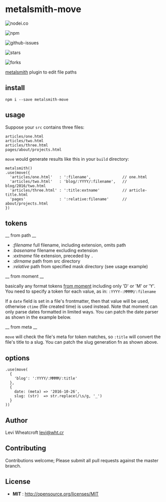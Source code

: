 # metalsmith-move

![nodei.co](https://nodei.co/npm/metalsmith-move.png?downloads=true&downloadRank=true&stars=true)

![npm](https://img.shields.io/npm/v/metalsmith-move.svg)

![github-issues](https://img.shields.io/github/issues/leviwheatcroft/metalsmith-move.svg)

![stars](https://img.shields.io/github/stars/leviwheatcroft/metalsmith-move.svg)

![forks](https://img.shields.io/github/forks/leviwheatcroft/metalsmith-move.svg)

[metalsmith](metalsmith.io) plugin to edit file paths


## install

`npm i --save metalsmith-move`

## usage

Suppose your `src` contains three files:

```
articles/one.html
articles/two.html
articles/three.html
pages/about/projects.html
```

`move` would generate results like this in your `build` directory:
```
metalsmith()
.use(move({
  'articles/one.html'   : ':filename',              // one.html
  'articles/two.html'   : 'blog/:YYYY/:filename',   // blog/2016/two.html
  'articles/three.html' : ':title:extname'          // article-title.html
  'pages'               : ':relative:filename'      // about/projects.html
})
```

## tokens

__ from path __

 - *:filename* full filename, including extension, omits path
 - *:basename* filename excluding extension
 - *:extname* file extension, preceded by `.`
 - *:dirname* path from src directory
 - *:relative* path from specified mask directory (see usage example)

__ from moment __

basically any format tokens
[from moment](http://momentjs.com/docs/#/displaying/) including only 'D' or 'M'
or 'Y'. You need to specify a token for each value, as in:
`:YYYY-:MMMM/:filename`

If a `date` field is set in a file's frontmatter, then that value will be used,
otherwise `ctime` (file created time) is used instead. Note that moment can
only parse dates formatted in limited ways. You can patch the date parser as
shown in the example below.

__ from meta __

`move` will check the file's meta for token matches, so `:title` will convert
the file's title to a slug. You can patch the slug generation fn as shown above.

## options

```
.use(move(
  {
    'blog': ':YYYY/:MMMM/:title'
  },
  {
    date: (meta) => '2016-10-26',
    slug: (str)  => str.replace(/\s/g, '_')
  }
))
```

## Author

Levi Wheatcroft <levi@wht.cr>

## Contributing

Contributions welcome; Please submit all pull requests against the master
branch.

## License

 - **MIT** : http://opensource.org/licenses/MIT


